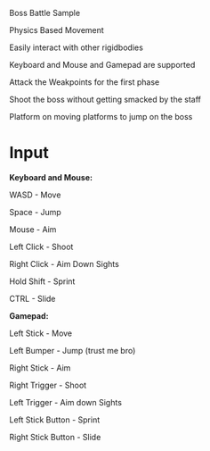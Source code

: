 Boss Battle Sample

Physics Based Movement

Easily interact with other rigidbodies

Keyboard and Mouse and Gamepad are supported

Attack the Weakpoints for the first phase

Shoot the boss without getting smacked by the staff

Platform on moving platforms to jump on the boss



# Input

**Keyboard and Mouse:**

WASD - Move

Space - Jump

Mouse - Aim

Left Click - Shoot

Right Click - Aim Down Sights

Hold Shift - Sprint

CTRL - Slide


**Gamepad:**

Left Stick - Move

Left Bumper - Jump (trust me bro)

Right Stick - Aim

Right Trigger - Shoot

Left Trigger - Aim down Sights

Left Stick Button - Sprint

Right Stick Button - Slide

